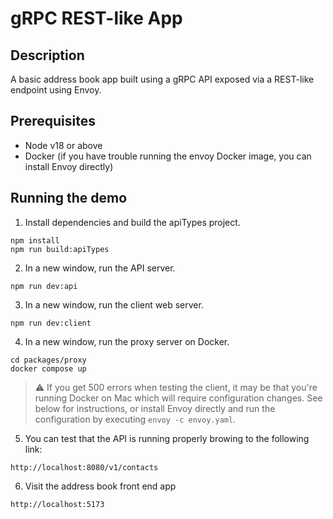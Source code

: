 # gRPC REST-like App

## Description

A basic address book app built using a gRPC API exposed via a REST-like endpoint using Envoy.

## Prerequisites

- Node v18 or above
- Docker (if you have trouble running the envoy Docker image, you can install Envoy directly)

## Running the demo

1. Install dependencies and build the apiTypes project.

```console
npm install
npm run build:apiTypes
```

2. In a new window, run the API server.

```console
npm run dev:api
```

3. In a new window, run the client web server.

```console
npm run dev:client
```

4. In a new window, run the proxy server on Docker.

```console
cd packages/proxy
docker compose up
```

> :warning: If you get 500 errors when testing the client, it may be that you're running Docker on Mac which will require configuration changes. See below for instructions, or install Envoy directly and run the configuration by executing `envoy -c envoy.yaml`.

5. You can test that the API is running properly browing to the following link:

```url
http://localhost:8080/v1/contacts
```

6. Visit the address book front end app

```url
http://localhost:5173

```
